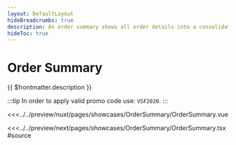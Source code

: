 ```yaml
---
layout: DefaultLayout
hideBreadcrumbs: true
description: An order summary shows all order details into a consolidated view. Your customers can easily add a promo code to their order and the change will be visible immediately after applying a valid code.
hideToc: true
---
```

# Order Summary

{{ $frontmatter.description }}

:::tip
In order to apply valid promo code use: `VSF2020`.
:::

<Showcase showcase-name="OrderSummary/OrderSummary" style="min-height:600px">

<!-- vue -->
<<<../../preview/nuxt/pages/showcases/OrderSummary/OrderSummary.vue
<!-- end vue -->
<!-- react -->
<<<../../preview/next/pages/showcases/OrderSummary/OrderSummary.tsx#source
<!-- end react -->

</Showcase>
